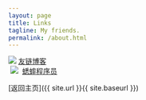 ```yaml
---
layout: page
title: Links
tagline: My friends.
permalink: /about.html
---
```


<div class="link-chip">
  <img src="http://emlog.club/logo.jpg" class="link-chip-icon">
  <a class="link-chip-title" href="http://emlog.club/">友链博客</a>
</div>

<div class="link-chip">
  <img src="http://www.huisai.top/usr/files/icon.jpg" class="link-chip-icon">
  <a class="link-chip-title" href="http://www.huisai.top">蟋蟀程序员</a>
</div>

[返回主页]({{ site.url }}{{ site.baseurl }})
